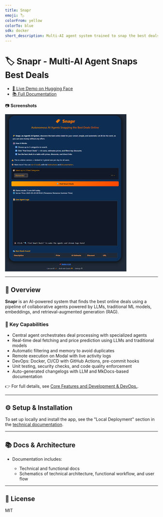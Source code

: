 ```yaml
---
title: Snapr
emoji: 🏷️
colorFrom: yellow
colorTo: blue
sdk: docker
short_description: Multi-AI agent system trained to snap the best deals
---
```


# 🏷️ Snapr - Multi-AI Agent Snaps Best Deals

- [🚀 Live Demo on Hugging Face](https://huggingface.co/spaces/lisekarimi/snapr)
- [📚 Full Documentation](https://lisekarimi.github.io/snapr)

📷 **Screenshots**

<a href="docs/styles/assets/ui/full_app.png">
  <img src="docs/styles/assets/ui/full_app.png" width="400">
</a>

---

## 📖 Overview 
**Snapr** is an AI-powered system that finds the best online deals using a pipeline of collaborative agents powered by LLMs, traditional ML models, embeddings, and retrieval-augmented generation (RAG).

### 🔑 Key Capabilities
- Central agent orchestrates deal processing with specialized agents
- Real-time deal fetching and price prediction using LLMs and traditional models
- Automatic filtering and memory to avoid duplicates
- Remote execution on Modal with live activity logs
- DevOps: Docker, CI/CD with GitHub Actions, pre-commit hooks
- Unit testing, security checks, and code quality enforcement
- Auto-generated changelogs with LLM and MkDocs-based documentation

👉 For full details, see [Core Features and Development & DevOps.](https://lisekarimi.github.io/snapr).

---

## ⚙️ Setup & Installation 

To set up locally and install the app, see the "Local Deployment" section in the [technical documentation](https://lisekarimi.github.io/snapr/technical/localdev/).

---

## 📚 Docs & Architecture

- Documentation includes:

    - Technical and functional docs
    - Schematics of technical architecture, functional workflow, and user flow

---

## 🪪 License

MIT
